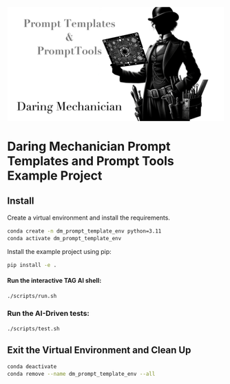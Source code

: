<img src="../../docs/images/dm_templates_1600x840.png" alt="Daring Mechanician Notepads"  style="max-width: 100%; height: auto float: right;">

<p style="clear: both; margin-top: 0; font-family: 'Tratatello', serif; color: darkgrey;">


# Daring Mechanician Prompt Templates and Prompt Tools Example Project


## Install

Create a virtual environment and install the requirements.

```bash
conda create -n dm_prompt_template_env python=3.11
conda activate dm_prompt_template_env
```

Install the example project using pip:

```bash
pip install -e .
```

#### Run the interactive TAG AI shell:

```bash
./scripts/run.sh
```

### Run the AI-Driven tests:

```bash
./scripts/test.sh
```


## Exit the Virtual Environment and Clean Up

```bash
conda deactivate
conda remove --name dm_prompt_template_env --all
```